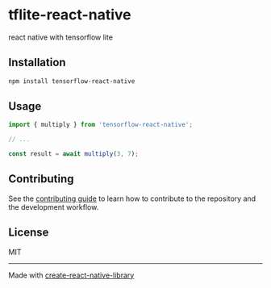 # tflite-react-native

react native with tensorflow lite

## Installation

```sh
npm install tensorflow-react-native
```

## Usage

```js
import { multiply } from 'tensorflow-react-native';

// ...

const result = await multiply(3, 7);
```

## Contributing

See the [contributing guide](CONTRIBUTING.md) to learn how to contribute to the repository and the development workflow.

## License

MIT

---

Made with [create-react-native-library](https://github.com/callstack/react-native-builder-bob)
